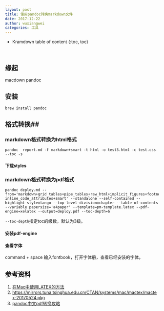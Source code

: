 ```yaml
---
layout: post
title: 使用pandoc转换markdown文件
date: 2017-12-22
author: wuxiangwei
categories: 工具
---
```


* Kramdown table of content
{:toc, toc}
<br>


## 缘起 ##

macdown
pandoc

## 安装 ##

``` shell
brew install pandoc
```

## 格式转换##

### markdown格式转换为html格式 ###

``` shell
pandoc  report.md -f markdown+smart -t html -o test3.html -c test.css --toc -s
```

#### 下载styles ####


### markdown格式转换为pdf格式 ###

``` shell
pandoc deploy.md --from='markdown+grid_tables+pipe_tables+raw_html+implicit_figures+footnotes+intraword_underscores+auto_identifiers-inline_code_attributes+smart' --standalone --self-contained --highlight-style=tango --top-level-division=chapter --table-of-contents --variable papersize='a4paper' --template=pm-template.latex --pdf-engine=xelatex --output=deploy.pdf --toc-depth=6
```
`--toc-depth`指定toc的级数，默认为3级。

#### 安装pdf-engine ####



#### 查看字体 ####

command + space
输入fontbook，打开字体册，查看已经安装的字体。

## 参考资料 ##

1. [在Mac中使用LATEX的方法](http://www.hanlindong.com/2017/latex-on-mac/)
2. https://mirrors.tuna.tsinghua.edu.cn/CTAN/systems/mac/mactex/mactex-20170524.pkg
3. [pandoc中文pdf转换攻略](https://afoo.me/posts/2013-07-10-how-to-transform-chinese-pdf-with-pandoc.html)


